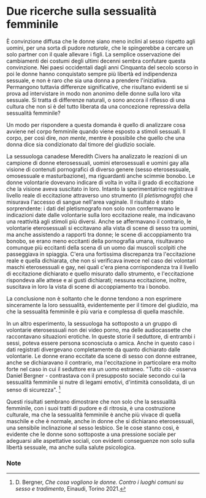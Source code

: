 # Due ricerche sulla sessualità femminile

È convinzione diffusa che le donne siano meno inclini al sesso rispetto agli uomini, per una sorta di pudore _naturale_, che le spingerebbe a cercare un solo partner con il quale allevare i figli. La semplice osservazione dei cambiamenti dei costumi degli ultimi decenni sembra confutare questa convinzione. Nei paesi occidentali dagli anni Cinquanta del secolo scorso in poi le donne hanno conquistato sempre più libertà ed indipendenza sessuale, e non è raro che sia una donna a prendere l'iniziativa. Permangono tuttavia differenze significative, che risultano evidenti se si prova ad intervistare in modo non anonimo delle donne sulla loro vita sessuale. Si tratta di differenze naturali, o sono ancora il riflesso di una cultura che non si è del tutto liberata da una concezione repressiva della sessualità femminile?

Un modo per rispondere a questa domanda è quello di analizzare cosa avviene nel corpo femminile quando viene esposto a stimoli sessuali. Il corpo, per così dire, _non mente_, mentre è possibile che quello che una donna dice sia condizionato dal timore del giudizio sociale. 

La sessuologa canadese Meredith Civers ha analizzato le reazioni di un campione di donne eterosessuali, uomini eterosessuali e uomini gay alla visione di contenuti pornografici di diverso genere (sesso eterosessuale, omosessuale e masturbazione), ma riguardanti anche scimmie bonobo. Le donne volontarie dovevano indicare di volta in volta il grado di eccitazione che la visione aveva suscitato in loro. Intanto la sperimentatrice registrava il livello reale di eccitazione attraverso uno strumento (il _pletismografo_) che misurava l'accesso di sangue nell'area vaginale. Il risultato è stato sorprendente: i dati del pletismografo non solo non confermavano le indicazioni date dalle volontarie sulla loro eccitazione reale, ma indicavano una reattività agli stimoli più diversi. Anche se affermavano il contrario, le volontarie eterosessuali si eccitavano alla vista di scene di sesso tra uomini, ma anche assistendo a rapporti tra donne; le scene di accoppiamento tra bonobo, se erano meno eccitanti della pornografia umana, risultavano comunque più eccitanti della scena di un uomo dai muscoli scolpiti che passeggiava in spiaggia. C'era una fortissima discrepanza tra l'eccitazione reale e quella dichiarata, che non si verificava invece nel caso dei volontari maschi eterosessuali e gay, nei quali c'era piena corrispondenza tra il livello di eccitazione dichiarato e quello misurato dallo strumento, e l'eccitazione rispondeva alle attese e ai gusti dichiarati; nessuna eccitazione, inoltre, suscitava in loro la vista di scene di accoppiamento tra i bonobo.

La conclusione non è soltanto che le donne tendono a non esprimere sinceramente la loro sessualità, evidentemente per il timore del giudizio, ma che la sessualità femminile è più varia e complessa di quella maschile.

In un altro esperimento, la sessuologa ha sottoposto a un gruppo di volontarie eterosessuali non dei video porno, ma delle audiocassette che raccontavano situazioni erotiche.  In queste storie il seduttore, di entrambi i sessi, poteva essere persona sconosciuta o amica. Anche in questo caso i dati registrati divergevano completamente da quanto dichiarato dalle volontarie. Le donne erano eccitate da scene di sesso con donne estranee, anche se dichiaravano il contrario, ma l'eccitazione in particolare era molto forte nel caso in cui il seduttore era un uomo estraneo. "Tutto ciò - osserva Daniel Bergner - contrastava con il presupposto sociale secondo cui la sessualità femminile si nutre di legami emotivi, d'intimità consolidata, di un senso di sicurezza". [^1]

Questi risultati sembrano dimostrare che non solo che la sessualità femminile, con i suoi tratti di pudore e di ritrosia, è una costruzione culturale, ma che la sessualità femminile è anche più vivace di quella maschile e che è normale, anche in donne che si dichiarano eterosessuali, una sensibile inclinazione al sesso lesbico. Se le cose stanno così, è evidente che le donne sono sottoposte a una pressione sociale per adeguarsi alle aspettative sociali, con evidenti conseguenze non solo sulla libertà sessuale, ma anche sulla salute psicologica.



### Note

[^1]: D. Bergner, _Che cosa vogliono le donne. Contro i luoghi comuni su sesso e tradimento_, Einaudi, Torino 2021.
